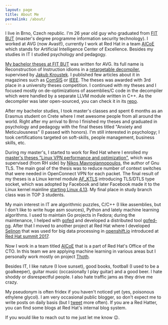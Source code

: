 ```yaml
---
layout: page
title: About Me
permalink: /about/
---
```


I live in Brno, Czech republic. I'm 26 year old guy who graduated from [FIT
BUT][fit-but] (master's degree programme information security technology).  I
worked at AVG (now Avast!), currently I work at Red Hat in a team
[AICoE][aicoe] which stands for Artificial Intelligence Center of Excellence.
Besides my studies in IT I studied psychology and pedagogy.

[My bachelor theses at FIT BUT](bc-theses) was written for AVG. Its full name
is Reconstruction of Instruction idioms in a [retargetable decompiler][retdec],
supervised by [Jakub Kroustek][jk-twitter]. I published few articles about it
in magazines such as [ComSIS][ComSIS] or [IEEE][IEEE].  The theses was awarded
with 3rd place in a university theses competition. I continued with my theses
and I focused mostly on de-optimizations of assemblies/C code in the decompiler
which were handled by a separate LLVM module written in C++. As the decompiler
was later open-sourced, you can check it in its [repo][retdec-src].

After my bachelor studies, I took master's classes and spent 6 months as an
Erasmus student on Crete where I met awesome people from all around the world.
Right after my arrival to Brno I finished my theses and graduated in psychology
and pedagogy with the final theses titled "Anxiety and Meticulousness" (I
passed with honors). I'm still interested in psychology; I took certifications
targeted on soft-skills, people management, business skills, etc.

During my master's, I started to work for Red Hat where I enrolled my [master's
theses "Linux VPN performance and optimization"](ing-theses), which was
supervised (from RH side) by [Nikos Mavrogiannopoulos][nikos], the author of
Gnu TLS.  The main goal of the thesis was to reduce number of context switches
that were needed in OpenConnect VPN for each packet. The final result of my
theses is a Linux kernel module [AF_KTLS][ktls] introducing TLS/DTLS type
socket, which was adopted by Facebook and later Facebook made it to the Linux
kernel mainline [starting Linux
4.13](https://news.ycombinator.com/item?id=15164568).  My final place in study
branch class was in TOP 3 students.

My main interest in IT are algorithmic puzzles, C/C++ (I like assemblies, but I
don't like to write huge asm sources), Python and lately machine learning
algorithms. I used to maintain Go projects in Fedora; during the maintenance, I
helped with [gofed](https://github.com/gofed) and developed a distributed tool
[gofed-ng][gofed-ng]. After that I moved to another project at Red Hat where I
developed [Selinon][selinon] that was used for big data processing in
[openshift.io](https://openshift.io) introduced at [Red Hat summit
2017](https://www.youtube.com/watch?v=PtTnnw3DakY&t=30m33s).

Now I work in a team titled [AICoE][aicoe] that is a part of
Red Hat's Office of the CTO. In this team we are applying machine learning in
various areas but I personally work mostly on project
[Thoth][thoth].

Besides IT, I like nature (I love sunset), good books, football (I used to be a
goalkeeper), guitar music (occasionally I play guitar) and a good beer. I hate
shoddy or disrespectful people. I also hate traffic jams as they drive me crazy.

My pseudonym is often fridex if you haven't noticed yet (yes, poisonous
ethylene glycol). I am very occasional public blogger, so don't expect me to
write posts on daily basis (but I [tweet][twitter] more often). If you are a
Red Hatter, you can find some blogs at Red Hat's internal blog system.

If you would like to reach out to me just let me know 😉.


[fit-but]: http://www.fit.vutbr.cz/
[retdec]: https://retdec.com/
[ktls]: https://github.com/ktls/af_ktls
[IEEE]: http://ieeexplore.ieee.org/document/6644218/
[ComSIS]: http://elib.mi.sanu.ac.rs/pages/browse_issue.php?db=csis&rbr=32
[linked.in]: https://cz.linkedin.com/in/fridolín-pokorný-b382b240
[nikos]: http://nmav.gnutls.org/
[jk-twitter]: https://twitter.com/JakubKroustek
[twitter]: https://twitter.com/fridex
[bc-theses]: https://www.fit.vutbr.cz/study/DP/BP.php.en?id=14778&y=2012
[ing-theses]: https://www.fit.vutbr.cz/study/DP/DP.php.en?id=18032&y=2015
[gofed-ng]: https://github.com/gofed/gofed-ng
[selinon]: https://github.com/selinon/
[thoth]: https://github.com/fridex/thoth
[aicoe]: https://github.com/aicoe
[retdec-src]: https://github.com/avast-tl/retdec

